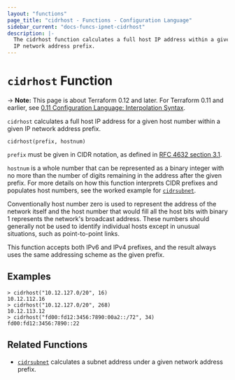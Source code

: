```yaml
---
layout: "functions"
page_title: "cidrhost - Functions - Configuration Language"
sidebar_current: "docs-funcs-ipnet-cidrhost"
description: |-
  The cidrhost function calculates a full host IP address within a given
  IP network address prefix.
---
```


# `cidrhost` Function

-> **Note:** This page is about Terraform 0.12 and later. For Terraform 0.11 and
earlier, see
[0.11 Configuration Language: Interpolation Syntax](../../configuration-0-11/interpolation.html).

`cidrhost` calculates a full host IP address for a given host number within
a given IP network address prefix.

```hcl
cidrhost(prefix, hostnum)
```

`prefix` must be given in CIDR notation, as defined in
[RFC 4632 section 3.1](https://tools.ietf.org/html/rfc4632#section-3.1).

`hostnum` is a whole number that can be represented as a binary integer with
no more than the number of digits remaining in the address after the given
prefix. For more details on how this function interprets CIDR prefixes and
populates host numbers, see the worked example for
[`cidrsubnet`](./cidrsubnet.html).

Conventionally host number zero is used to represent the address of the
network itself and the host number that would fill all the host bits with
binary 1 represents the network's broadcast address. These numbers should
generally not be used to identify individual hosts except in unusual
situations, such as point-to-point links.

This function accepts both IPv6 and IPv4 prefixes, and the result always uses
the same addressing scheme as the given prefix.

## Examples

```
> cidrhost("10.12.127.0/20", 16)
10.12.112.16
> cidrhost("10.12.127.0/20", 268)
10.12.113.12
> cidrhost("fd00:fd12:3456:7890:00a2::/72", 34)
fd00:fd12:3456:7890::22
```

## Related Functions

* [`cidrsubnet`](./cidrsubnet.html) calculates a subnet address under a given
  network address prefix.
